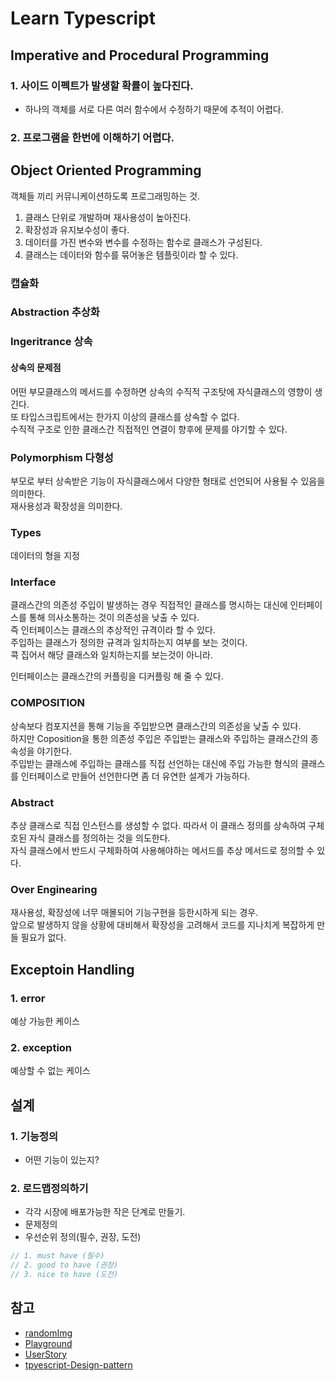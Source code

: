 # Learn Typescript

## Imperative and Procedural Programming

### 1. 사이드 이펙트가 발생할 확률이 높다진다.

- 하나의 객체를 서로 다른 여러 함수에서 수정하기 때문에 추적이 어렵다.

### 2. 프로그램을 한번에 이해하기 어렵다.

## Object Oriented Programming

객체들 끼리 커뮤니케이션하도록 프로그래밍하는 것.

1. 클래스 단위로 개발하며 재사용성이 높아진다.
2. 확장성과 유지보수성이 좋다.
3. 데이터를 가진 변수와 변수를 수정하는 함수로 클래스가 구성된다.
4. 클래스는 데이터와 함수를 묶어놓은 템플릿이라 할 수 있다.

### 캡슐화

### Abstraction 추상화

### Ingeritrance 상속

#### 상속의 문제점

어떤 부모클래스의 메서드를 수정하면 상속의 수직적 구조탓에 자식클래스의 영향이 생긴다.  
또 타입스크립트에서는 한가지 이상의 클래스를 상속할 수 없다.  
수직적 구조로 인한 클래스간 직접적인 연결이 향후에 문제를 야기할 수 있다.

### Polymorphism 다형성

부모로 부터 상속받은 기능이 자식클래스에서 다양한 형태로 선언되어 사용될 수 있음을 의미한다.  
재사용성과 확장성을 의미한다.

### Types

데이터의 형을 지정

### Interface

클래스간의 의존성 주입이 발생하는 경우 직접적인 클래스를 명시하는 대신에
인터페이스를 통해 의사소통하는 것이 의존성을 낮출 수 있다.  
즉 인터페이스는 클래스의 추상적인 규격이라 할 수 있다.  
주입하는 클래스가 정의한 규격과 일치하는지 여부를 보는 것이다.  
콕 집어서 해당 클래스와 일치하는지를 보는것이 아니라.

인터페이스는 클래스간의 커플링을 디커플링 해 줄 수 있다.

### COMPOSITION

상속보다 컴포지션을 통해 기능을 주입받으면 클래스간의 의존성을 낮출 수 있다.  
하지만 Coposition을 통한 의존성 주입은 주입받는 클래스와 주입하는 클래스간의 종속성을 야기한다.  
주입받는 클래스에 주입하는 클래스를 직접 선언하는 대신에 주입 가능한 형식의 클래스를 인터페이스로 만들어 선언한다면 좀 더 유연한 설계가 가능하다.

### Abstract

추상 클래스로 직접 인스턴스를 생성할 수 없다.
따라서 이 클래스 정의를 상속하여 구체호된 자식 클래스를 정의하는 것을 의도한다.  
자식 클래스에서 반드시 구체화하여 사용해야하는 메서드를 추상 메서드로 정의할 수 있다.

### Over Enginearing

재사용성, 확장성에 너무 매몰되어 기능구현을 등한시하게 되는 경우.  
앞으로 발생하지 않을 상황에 대비해서 확장성을 고려해서 코드를 지나치게 복잡하게 만들 필요가 없다.

## Exceptoin Handling

### 1. error

예상 가능한 케이스

### 2. exception

예상할 수 없는 케이스

## 설계

### 1. 기능정의

- 어떤 기능이 있는지?

### 2. 로드맵정의하기

- 각각 시장에 배포가능한 작은 단계로 만들기.
- 문제정의
- 우선순위 정의(필수, 권장, 도전)

```ts
// 1. must have (필수)
// 2. good to have (권장)
// 3. nice to have (도전)
```

## 참고

- [randomImg](https://picsum.photos/)
- [Playground](https://www.typescriptlang.org/play)
- [UserStory](https://www.visual-paradigm.com/guide/agile-software-development/what-is-user-story/#:~:text=A%20user%20story%20is%20a,simplified%20description%20of%20a%20requirement)
- [tpyescript-Design-pattern](https://vallista.kr/2020/06/07/TypeScript-%EB%94%94%EC%9E%90%EC%9D%B8-%ED%8C%A8%ED%84%B4-%EB%A9%94%EB%A9%98%ED%86%A0-%ED%8C%A8%ED%84%B4/)
